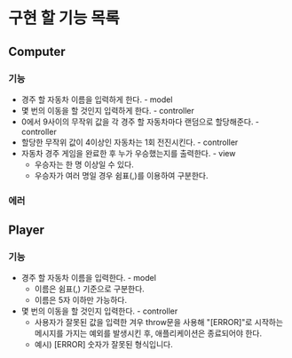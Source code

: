 # 구현 할 기능 목록

## Computer

### 기능

- 경주 할 자동차 이름을 입력하게 한다. - model
- 몇 번의 이동을 할 것인지 입력하게 한다. - controller
- 0에서 9사이의 무작위 값을 각 경주 할 자동차마다 랜덤으로 할당해준다. - controller
- 할당한 무작위 값이 4이상인 자동차는 1회 전진시킨다. - controller
- 자동차 경주 게임을 완료한 후 누가 우승했는지를 출력한다. - view
  - 우승자는 한 명 이상일 수 있다.
  - 우승자가 여러 명일 경우 쉼표(,)를 이용하여 구분한다.

### 에러

## Player

### 기능

- 경주 할 자동차 이름을 입력한다. - model
  - 이름은 쉼표(,) 기준으로 구분한다.
  - 이름은 5자 이하만 가능하다.
- 몇 번의 이동을 할 것인지 입력한다. - controller
  - 사용자가 잘못된 값을 입력한 겨우 throw문을 사용해 "[ERROR]"로 시작하는 메시지를 가지는 예외를 발생시킨 후, 애플리케이션은 종료되어야 한다.
  - 예시) [ERROR] 숫자가 잘못된 형식입니다.

